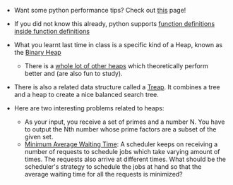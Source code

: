 * Want some python performance tips? Check out [this](https://wiki.python.org/moin/PythonSpeed/PerformanceTips#Loops) page!

* If you did not know this already, python supports [function definitions inside function definitions](https://stackoverflow.com/questions/6791198/what-is-the-benefit-to-define-a-function-in-a-function-in-python)

* What you learnt last time in class is a specific kind of a Heap, known as the [Binary Heap](https://en.wikipedia.org/wiki/Binary_heap)
  * There is a [whole lot of other heaps](https://en.wikipedia.org/wiki/Heap_(data_structure)#Comparison_of_theoretic_bounds_for_variants) which theoretically perform better and (are also fun to study).

* There is also a related data structure called a [Treap](https://threads-iiith.quora.com/Treaps-One-Tree-to-Rule-em-all-Part-1). It combines a tree and a heap to create a nice balanced search tree.

* Here are two interesting problems related to heaps:
  * As your input, you receive a set of primes and a number N. You have to output the Nth number whose prime factors are a subset of the given set.
  * [Minimum Average Waiting Time](https://www.hackerrank.com/challenges/minimum-average-waiting-time/): A scheduler keeps on receiving a number of requests to schedule jobs which take varying amount of times. The requests also arrive at different times. What should be the scheduler's strategy to schedule the jobs at hand so that the average waiting time for all the requests is minimized?
